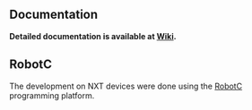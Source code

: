 ## Documentation
**Detailed documentation is available at [Wiki](https://github.com/CSCWLab2015/NXT/wiki).**

## RobotC
The development on NXT devices were done using the [RobotC](http://robotc.net/) programming platform.
